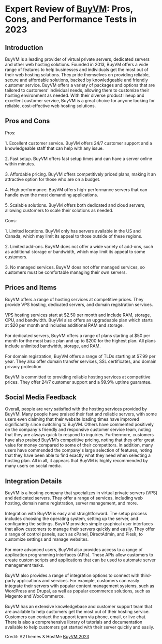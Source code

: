 <h1>Expert Review of <a href="https://a2themes.com/buyvm-reviews">BuyVM</a>: Pros, Cons, and Performance Tests in 2023</h1>
<h2>Introduction</h2>
BuyVM is a leading provider of virtual private servers, dedicated servers and other web hosting solutions. Founded in 2013, BuyVM offers a wide range of features to help businesses and individuals get the most out of their web hosting solutions. They pride themselves on providing reliable, secure and affordable solutions, backed by knowledgeable and friendly customer service. BuyVM offers a variety of packages and options that are tailored to customers’ individual needs, allowing them to customize their hosting environment as needed. With their diverse product lineup and excellent customer service, BuyVM is a great choice for anyone looking for reliable, cost-effective web hosting solutions.
<h2>Pros and Cons</h2>
Pros:<br><br>1. Excellent customer service. BuyVM offers 24/7 customer support and a knowledgeable staff that can help with any issue.<br><br>2. Fast setup. BuyVM offers fast setup times and can have a server online within minutes.<br><br>3. Affordable pricing. BuyVM offers competitively priced plans, making it an attractive option for those who are on a budget.<br><br>4. High performance. BuyVM offers high-performance servers that can handle even the most demanding applications.<br><br>5. Scalable solutions. BuyVM offers both dedicated and cloud servers, allowing customers to scale their solutions as needed.<br><br>Cons:<br><br>1. Limited locations. BuyVM only has servers available in the US and Canada, which may limit its appeal to those outside of these regions.<br><br>2. Limited add-ons. BuyVM does not offer a wide variety of add-ons, such as additional storage or bandwidth, which may limit its appeal to some customers.<br><br>3. No managed services. BuyVM does not offer managed services, so customers must be comfortable managing their own servers.
<h2>Prices and Items</h2>
BuyVM offers a range of hosting services at competitive prices. They provide VPS hosting, dedicated servers, and domain registration services.<br><br>VPS hosting services start at $2.50 per month and include RAM, storage, CPU, and bandwidth. BuyVM also offers an upgradeable plan which starts at $20 per month and includes additional RAM and storage.<br><br>For dedicated servers, BuyVM offers a range of plans starting at $50 per month for the most basic plan and up to $200 for the highest plan. All plans include unlimited bandwidth, storage, and RAM.<br><br>For domain registration, BuyVM offers a range of TLDs starting at $7.99 per year. They also offer domain transfer services, SSL certificates, and domain privacy protection.<br><br>BuyVM is committed to providing reliable hosting services at competitive prices. They offer 24/7 customer support and a 99.9% uptime guarantee.
<h2>Social Media Feedback</h2>
Overall, people are very satisfied with the hosting services provided by BuyVM. Many people have praised their fast and reliable servers, with some users even claiming that their website loading times have improved significantly since switching to BuyVM. Others have commented positively on the company's friendly and responsive customer service team, noting that they are always quick to respond to inquiries. Furthermore, customers have also praised BuyVM's competitive pricing, noting that they offer great value for money compared to some of their competitors. In addition, many users have commended the company's large selection of features, noting that they have been able to find exactly what they need when selecting a hosting plan. All in all, it appears that BuyVM is highly recommended by many users on social media.
<h2>Integration Details</h2>
BuyVM is a hosting company that specializes in virtual private servers (VPS) and dedicated servers. They offer a range of services, including web hosting, domain name registration, server management, and more.<br><br>Integration with BuyVM is easy and straightforward. The setup process includes choosing the operating system, setting up the server, and configuring the settings. BuyVM provides simple graphical user interfaces that allow customers to manage their servers quickly and easily. They offer a range of control panels, such as cPanel, DirectAdmin, and Plesk, to customize settings and manage websites.<br><br>For more advanced users, BuyVM also provides access to a range of application programming interfaces (APIs). These APIs allow customers to create custom scripts and applications that can be used to automate server management tasks.<br><br>BuyVM also provides a range of integration options to connect with third-party applications and services. For example, customers can easily integrate their servers with popular content management systems, such as WordPress and Drupal, as well as popular ecommerce solutions, such as Magento and WooCommerce.<br><br>BuyVM has an extensive knowledgebase and customer support team that are available to help customers get the most out of their hosting service. Customers can contact the support team via phone, email, or live chat. There is also a comprehensive library of tutorials and documentation available to help customers get started with their server quickly and easily.
<p>Credit: A2Themes & HostMe <a href="https://a2themes.com/buyvm-reviews">BuyVM 2023</a></p>